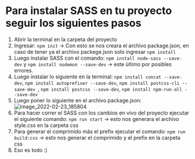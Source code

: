 # Para instalar SASS en tu proyecto seguir los siguientes pasos

1. Abrir la terminal en la carpeta del proyecto
2. Ingresar: ``npm init`` -> Con esto se nos creara el archivo package.json, en caso de tener ya el archivo packege.json solo ingresar ``npm install``
3. Luego instalar SASS con el comando: ``npm install node-sass --save-dev`` y ``npm install nodemon --save-dev`` -> este último por posibles errores.
4. Luego instalar lo siguiente en la terminal: ``npm install concat --save-dev``, ``npm install autoprefixer --save-dev``, ``npm install postcss-cli --save-dev ``, ``npm install postcss --save-dev``, ``npm install npm-run-all --save-dev``
5. Luego poner lo siguiente en el archivo package.json: ![image_2022-02-23_185804](https://user-images.githubusercontent.com/71052601/155423631-95d8bab3-3b29-4e73-b3ef-df01ea17c278.png)
6. Para hacer correr el SASS con los cambios en vivo del proyecto ejecutar el siguiente comando: ``npm run start`` -> esto nos generara el archivo style.css en la carpeta css
7. Para generar el comprimido más el prefix ejecutar el comando: ``npm run build:css`` -> esto nos generar el comprimido y el prefix en la carpeta css
8. Eso es todo :)
